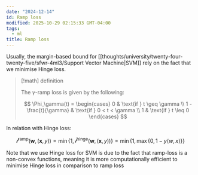 ```yaml
---
date: "2024-12-14"
id: Ramp loss
modified: 2025-10-29 02:15:33 GMT-04:00
tags:
  - ml
title: Ramp loss
---
```


Usually, the margin-based bound for [[thoughts/university/twenty-four-twenty-five/sfwr-4ml3/Support Vector Machine|SVM]] rely on the fact that we minimise Hinge loss.

> [!math] definition
>
> The $\gamma$-ramp loss is given by the following:
>
> $$
> \Phi_\gamma(t) = \begin{cases}
> 0 & \text{if } t \geq \gamma \\
> 1 - \frac{t}{\gamma} & \text{if } 0 < t < \gamma \\
> 1 & \text{if } t \leq 0
> \end{cases}
> $$

In relation with Hinge loss:

$$
\mathcal{l}^{\text{ramp}}(\textbf{w}, (\textbf{x},y)) = \min \{1, \mathcal{l}^{\text{hinge}}(\textbf{w}, (\textbf{x},y))\} = \min \{1, \max\{0, 1 - y \langle w, x \rangle\}\}
$$

Note that we use Hinge loss for SVM is due to the fact that ramp-loss is a non-convex functions, meaning it is more computationally efficient to minimise Hinge loss in comparison to ramp loss
